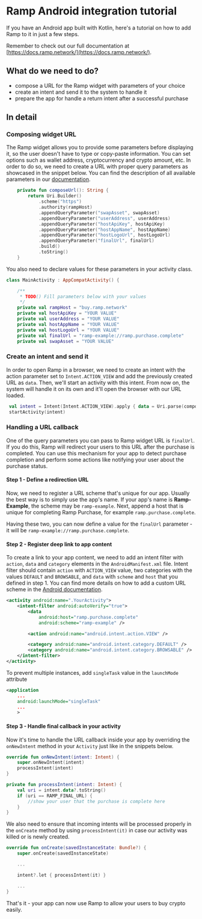
# Ramp Android integration tutorial

If you have an Android app built with Kotlin, here's a tutorial on how to add Ramp to it in just a few steps.

Remember to check out our full documentation at [https://docs.ramp.network/](https://docs.ramp.network/).

## What do we need to do?
- compose a URL for the Ramp widget with parameters of your choice
- create an intent and send it to the system to handle it
- prepare the app for handle a  return intent after a successful purchase

## In detail

### Composing widget URL

The Ramp widget allows you to provide some parameters before displaying it, so the user doesn't have to type or copy-paste information. You can set options such as wallet address, cryptocurrency and crypto amount, etc. In order to do so, we need to create a URL with proper query parameters as showcased in the snippet below. You can find the description of all available parameters in our [documentation](https://docs.ramp.network/configuration/).

```kotlin
    private fun composeUrl(): String {
        return Uri.Builder()
            .scheme("https")
            .authority(rampHost)
            .appendQueryParameter("swapAsset", swapAsset)
            .appendQueryParameter("userAddress", userAddress)
            .appendQueryParameter("hostApiKey", hostApiKey)
            .appendQueryParameter("hostAppName", hostAppName)
            .appendQueryParameter("hostLogoUrl", hostLogoUrl)
            .appendQueryParameter("finalUrl", finalUrl)
            .build()
            .toString()
    }
```

You also need to declare values for these parameters in your activity class.

```kotlin
class MainActivity : AppCompatActivity() {

    /**
     * TODO() Fill parameters below with your values
     */
    private val rampHost = "buy.ramp.network"
    private val hostApiKey = "YOUR VALUE"
    private val userAddress = "YOUR VALUE"
    private val hostAppName = "YOUR VALUE"
    private val hostLogoUrl = "YOUR VALUE"
    private val finalUrl = "ramp-example://ramp.purchase.complete"
    private val swapAsset = "YOUR VALUE"
```

### Create an intent and send it

In order to open Ramp in a browser, we need to create an intent with the action parameter set to `Intent.ACTION_VIEW` and add the previously created URL as `data`. Then, we'll start an activity with this intent. From now on, the system will handle it on its own and it'll open the browser with our URL loaded.

```kotlin
 val intent = Intent(Intent.ACTION_VIEW).apply { data = Uri.parse(composeUrl()) }
 startActivity(intent)
```

### Handling a URL callback

One of the query parameters you can pass to Ramp widget URL is `finalUrl`. If you do this, Ramp will redirect your users to this URL after the purchase is completed. You can use this mechanism for your app to detect purchase completion and perform some actions like notifying your user about the purchase status.

#### Step 1 - Define a redirection URL

Now, we need to register a URL scheme that's unique for our app. Usually the best way is to simply use the app's name. If your app's name is **Ramp-Example**, the scheme may be `ramp-example`. Next, append a host that is unique for completing Ramp Purchase, for example `ramp.purchase.complete`.

Having these two, you can now define a value for the `finalUrl` parameter - it will be `ramp-example://ramp.purchase.complete`.

#### Step 2 - Register deep link to app content

 To create a link to your app content, we need to add an intent filter with `action`, `data` and `category` elements in the `AndroidManifest.xml` file. Intent filter should contain `action` with `ACTION_VIEW` value, two categories with the values `DEFAULT` and `BROWSABLE`, and `data` with `scheme` and `host` that you defined in step 1. You can find more details on how to add a custom URL scheme in the [Android documentation](https://developer.android.com/training/app-links/deep-linking).

```xml
<activity android:name=".YourActivity">
    <intent-filter android:autoVerify="true">
        <data
            android:host="ramp.purchase.complete"
            android:scheme="ramp-example" />

        <action android:name="android.intent.action.VIEW" />

        <category android:name="android.intent.category.DEFAULT" />
        <category android:name="android.intent.category.BROWSABLE" />
    </intent-filter>
</activity>
```

To prevent multiple instances, add `singleTask` value in the `launchMode` attribute
```xml
<application
    ...
    android:launchMode="singleTask"
    ...
    >
```

#### Step 3 - Handle final callback in your activity

Now it's time to handle the URL callback inside your app by overriding the `onNewIntent` method in your `Activity` just like in the snippets below.

```kotlin
override fun onNewIntent(intent: Intent) {
    super.onNewIntent(intent)
    processIntent(intent)
}

private fun processIntent(intent: Intent) {
    val uri = intent.data?.toString()
    if (uri == RAMP_FINAL_URL) {
        //show your user that the purchase is complete here
    }
}
```
We also need to ensure that incoming intents will be processed properly in the `onCreate` method by using `processIntent(it)` in case our activity was killed or is newly created.

```kotlin
override fun onCreate(savedInstanceState: Bundle?) {
    super.onCreate(savedInstanceState)

    ...

    intent?.let { processIntent(it) }

    ...
}
```

That's it - your app can now use Ramp to allow your users to buy crypto easily.

